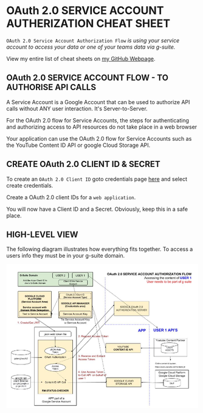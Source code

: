 # OAuth 2.0 SERVICE ACCOUNT AUTHERIZATION CHEAT SHEET

`OAuth 2.0 Service Account Authorization Flow` _is using your
service account to access your data or one of your teams data via g-suite._

View my entire list of cheat sheets on
[my GitHub Webpage](https://jeffdecola.github.io/my-cheat-sheets/).

## OAuth 2.0 SERVICE ACCOUNT FLOW - TO AUTHORISE API CALLS

A Service Account is a Google Account that can be used to
authorize API calls without ANY user interaction. It's Server-to-Server.

For the OAuth 2.0 flow for Service Accounts, the steps for authenticating
and authorizing access to API resources do not take place in a web browser

Your application can use the OAuth 2.0 flow for Service Accounts
such as the YouTube Content ID API or google Cloud Storage API.

## CREATE OAuth 2.0 CLIENT ID & SECRET

To create an `OAuth 2.0 Client ID` goto credentials page
[here](https://console.developers.google.com/projectselector/apis/credentials)
and select create credentials.

Create a OAuth 2.0 client IDs for a `web application`.

You will now have a Client ID and a Secret.  Obviously, keep this in a safe place.

## HIGH-LEVEL VIEW

The following diagram illustrates how everything fits together. To
access a users info they must be in your g-suite domain.

![IMAGE - OAuth 2.0 Service Account Authorization Flow - IMAGE](OAuth-2.0-service-account-authorization-flow.jpg)
